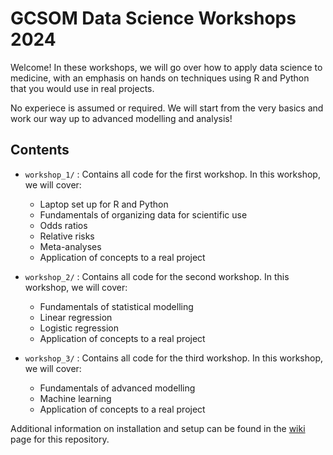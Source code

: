 # GCSOM Data Science Workshops 2024

Welcome! In these workshops, we will go over how to apply
data science to medicine, with an emphasis on hands on 
techniques using R and Python that you would use in real
projects. 

No experiece is assumed or required. We will start from the 
very basics and work our way up to advanced modelling and analysis!

## Contents 

- `workshop_1/` : Contains all code for the first workshop.
    In this workshop, we will cover: 
    - Laptop set up for R and Python 
    - Fundamentals of organizing data for scientific use
    - Odds ratios 
    - Relative risks 
    - Meta-analyses
    - Application of concepts to a real project

- `workshop_2/` : Contains all code for the second workshop.
    In this workshop, we will cover: 
    - Fundamentals of statistical modelling
    - Linear regression
    - Logistic regression
    - Application of concepts to a real project

- `workshop_3/` : Contains all code for the third workshop.
    In this workshop, we will cover: 
    - Fundamentals of advanced modelling 
    - Machine learning 
    - Application of concepts to a real project 

Additional information on installation and setup can be found in the
[wiki](https://github.com/dannytoomey/GCSOMDataScienceWorkshop2024/wiki) page for this repository. 